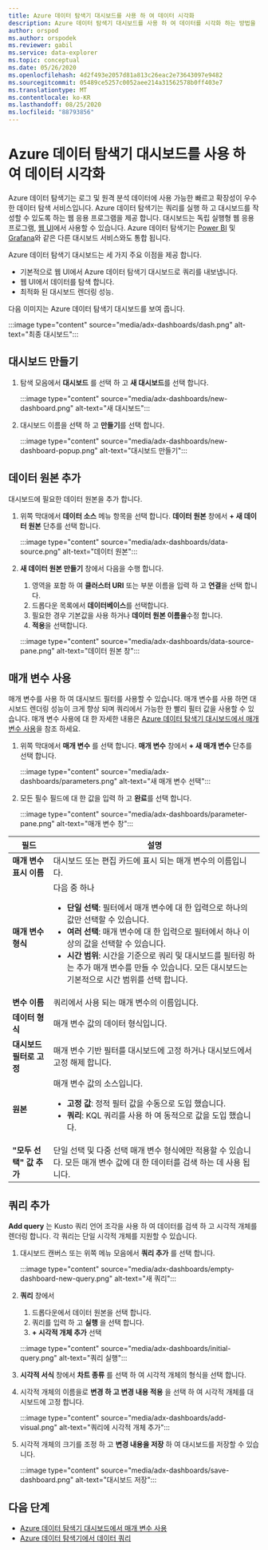 ```yaml
---
title: Azure 데이터 탐색기 대시보드를 사용 하 여 데이터 시각화
description: Azure 데이터 탐색기 대시보드를 사용 하 여 데이터를 시각화 하는 방법을 알아봅니다.
author: orspod
ms.author: orspodek
ms.reviewer: gabil
ms.service: data-explorer
ms.topic: conceptual
ms.date: 05/26/2020
ms.openlocfilehash: 4d2f493e2057d81a813c26eac2e73643097e9482
ms.sourcegitcommit: 05489ce5257c0052aee214a31562578b0ff403e7
ms.translationtype: MT
ms.contentlocale: ko-KR
ms.lasthandoff: 08/25/2020
ms.locfileid: "88793856"
---
```

# <a name="visualize-data-with-azure-data-explorer-dashboards"></a>Azure 데이터 탐색기 대시보드를 사용 하 여 데이터 시각화

Azure 데이터 탐색기는 로그 및 원격 분석 데이터에 사용 가능한 빠르고 확장성이 우수한 데이터 탐색 서비스입니다. Azure 데이터 탐색기는 쿼리를 실행 하 고 대시보드를 작성할 수 있도록 하는 웹 응용 프로그램을 제공 합니다. 대시보드는 독립 실행형 웹 응용 프로그램, [웹 UI](web-query-data.md)에서 사용할 수 있습니다. Azure 데이터 탐색기는 [Power BI](power-bi-connector.md) 및 [Grafana](grafana.md)와 같은 다른 대시보드 서비스와도 통합 됩니다.

Azure 데이터 탐색기 대시보드는 세 가지 주요 이점을 제공 합니다.

* 기본적으로 웹 UI에서 Azure 데이터 탐색기 대시보드로 쿼리를 내보냅니다. 
* 웹 UI에서 데이터를 탐색 합니다.
* 최적화 된 대시보드 렌더링 성능.

다음 이미지는 Azure 데이터 탐색기 대시보드를 보여 줍니다.

:::image type="content" source="media/adx-dashboards/dash.png" alt-text="최종 대시보드":::

## <a name="create-a-dashboard"></a>대시보드 만들기

1. 탐색 모음에서 **대시보드** 를 선택 하 고 **새 대시보드**를 선택 합니다.

    :::image type="content" source="media/adx-dashboards/new-dashboard.png" alt-text="새 대시보드":::

1. 대시보드 이름을 선택 하 고 **만들기**를 선택 합니다.

    :::image type="content" source="media/adx-dashboards/new-dashboard-popup.png" alt-text="대시보드 만들기":::

## <a name="add-data-source"></a>데이터 원본 추가

대시보드에 필요한 데이터 원본을 추가 합니다.

1. 위쪽 막대에서 **데이터 소스** 메뉴 항목을 선택 합니다. **데이터 원본** 창에서 **+ 새 데이터 원본** 단추를 선택 합니다.

    :::image type="content" source="media/adx-dashboards/data-source.png" alt-text="데이터 원본":::

1. **새 데이터 원본 만들기** 창에서 다음을 수행 합니다.
    1. 영역을 포함 하 여 **클러스터 URI** 또는 부분 이름을 입력 하 고 **연결**을 선택 합니다. 
    1. 드롭다운 목록에서 **데이터베이스**를 선택합니다.
    1. 필요한 경우 기본값을 사용 하거나 **데이터 원본 이름을**수정 합니다. 
    1. **적용**을 선택합니다.

    :::image type="content" source="media/adx-dashboards/data-source-pane.png" alt-text="데이터 원본 창":::

## <a name="use-parameters"></a>매개 변수 사용

매개 변수를 사용 하 여 대시보드 필터를 사용할 수 있습니다. 매개 변수를 사용 하면 대시보드 렌더링 성능이 크게 향상 되며 쿼리에서 가능한 한 빨리 필터 값을 사용할 수 있습니다. 매개 변수 사용에 대 한 자세한 내용은 [Azure 데이터 탐색기 대시보드에서 매개 변수 사용](dashboard-parameters.md)을 참조 하세요.

1. 위쪽 막대에서 **매개 변수** 를 선택 합니다. **매개 변수** 창에서 **+ 새 매개 변수** 단추를 선택 합니다.

    :::image type="content" source="media/adx-dashboards/parameters.png" alt-text="새 매개 변수 선택":::

1. 모든 필수 필드에 대 한 값을 입력 하 고 **완료**를 선택 합니다.

    :::image type="content" source="media/adx-dashboards/parameter-pane.png" alt-text="매개 변수 창":::

|필드  |설명 |
|---------|---------|
|**매개 변수 표시 이름**    |   대시보드 또는 편집 카드에 표시 되는 매개 변수의 이름입니다.      |
|**매개 변수 형식**    |다음 중 하나<ul><li>**단일 선택**: 필터에서 매개 변수에 대 한 입력으로 하나의 값만 선택할 수 있습니다.</li><li>**여러 선택**: 매개 변수에 대 한 입력으로 필터에서 하나 이상의 값을 선택할 수 있습니다.</li><li>**시간 범위**: 시간을 기준으로 쿼리 및 대시보드를 필터링 하는 추가 매개 변수를 만들 수 있습니다. 모든 대시보드는 기본적으로 시간 범위를 선택 합니다.</li></ul>    |
|**변수 이름**     |   쿼리에서 사용 되는 매개 변수의 이름입니다.      |
|**데이터 형식**    |    매개 변수 값의 데이터 형식입니다.     |
|**대시보드 필터로 고정**   |   매개 변수 기반 필터를 대시보드에 고정 하거나 대시보드에서 고정 해제 합니다.       |
|**원본**     |    매개 변수 값의 소스입니다. <ul><li>**고정 값**: 정적 필터 값을 수동으로 도입 했습니다. </li><li>**쿼리**: KQL 쿼리를 사용 하 여 동적으로 값을 도입 했습니다.  </li></ul>    |
|**"모두 선택" 값 추가**    |   단일 선택 및 다중 선택 매개 변수 형식에만 적용할 수 있습니다. 모든 매개 변수 값에 대 한 데이터를 검색 하는 데 사용 됩니다.      |

## <a name="add-query"></a>쿼리 추가

**Add query** 는 Kusto 쿼리 언어 조각을 사용 하 여 데이터를 검색 하 고 시각적 개체를 렌더링 합니다. 각 쿼리는 단일 시각적 개체를 지원할 수 있습니다.

1. 대시보드 캔버스 또는 위쪽 메뉴 모음에서 **쿼리 추가** 를 선택 합니다.

    :::image type="content" source="media/adx-dashboards/empty-dashboard-new-query.png" alt-text="새 쿼리":::

1. **쿼리** 창에서 
    1. 드롭다운에서 데이터 원본을 선택 합니다.
    1. 쿼리를 입력 하 고 **실행** 을 선택 합니다. 
    1. **+ 시각적 개체 추가** 선택

    :::image type="content" source="media/adx-dashboards/initial-query.png" alt-text="쿼리 실행":::

1. **시각적 서식** 창에서 **차트 종류** 를 선택 하 여 시각적 개체의 형식을 선택 합니다. 
1. 시각적 개체의 이름을로 **변경 하 고 변경 내용 적용** 을 선택 하 여 시각적 개체를 대시보드에 고정 합니다.

    :::image type="content" source="media/adx-dashboards/add-visual.png" alt-text="쿼리에 시각적 개체 추가":::

1. 시각적 개체의 크기를 조정 하 고 **변경 내용을 저장** 하 여 대시보드를 저장할 수 있습니다.

    :::image type="content" source="media/adx-dashboards/save-dashboard.png" alt-text="대시보드 저장":::

## <a name="next-steps"></a>다음 단계

* [Azure 데이터 탐색기 대시보드에서 매개 변수 사용](dashboard-parameters.md)
* [Azure 데이터 탐색기에서 데이터 쿼리](web-query-data.md)
